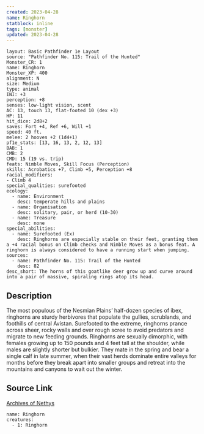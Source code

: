 ```yaml
---
created: 2023-04-28
name: Ringhorn
statblock: inline
tags: [monster]
updated: 2023-04-28
---
```

```statblock
layout: Basic Pathfinder 1e Layout
source: "Pathfinder No. 115: Trail of the Hunted"
Monster_CR: 1
name: Ringhorn
Monster_XP: 400
alignment: N
size: Medium
type: animal
INI: +3
perception: +8
senses: low-light vision, scent
AC: 13, touch 13, flat-footed 10 (dex +3)
HP: 11
hit_dice: 2d8+2
saves: Fort +4, Ref +6, Will +1
speed: 40 ft.
melee: 2 hooves +2 (1d4+1)
pf1e_stats: [13, 16, 13, 2, 12, 13]
BAB: 1
CMB: 2
CMD: 15 (19 vs. trip)
feats: Nimble Moves, Skill Focus (Perception)
skills: Acrobatics +7, Climb +5, Perception +8
racial_modifiers:
- Climb 4
special_qualities: surefooted
ecology:
  - name: Environment
    desc: temperate hills and plains
  - name: Organisation
    desc: solitary, pair, or herd (10-30)
  - name: Treasure
    desc: none
special_abilities:
  - name: Surefooted (Ex)
    desc: Ringhorns are especially stable on their feet, granting them a +4 racial bonus on Climb checks and Nimble Moves as a bonus feat. A ringhorn is always considered to have a running start when jumping.
sources:
  - name: Pathfinder No. 115: Trail of the Hunted
    desc: 82
desc_short: The horns of this goatlike deer grow up and curve around into a pair of massive, spiraling rings atop its head.
```
## Description
The most populous of the Nesmian Plains’ half-dozen species of ibex, ringhorns are sturdy herbivores that populate the gullies, scrublands, and foothills of central Avistan. Surefooted to the extreme, ringhorns prance across sheer, rocky walls and over rough scree to avoid predators and migrate to new feeding grounds. Ringhorns are sexually dimorphic, with females growing up to 150 pounds and 4 feet tall at the shoulder, while males are slightly shorter but bulkier. They mate in the spring and bear a single calf in late summer, when their vast herds dominate entire valleys for months before they break apart into smaller groups and retreat into the mountains and canyons to wait out the winter.
## Source Link
[Archives of Nethys](https://aonprd.com/MonsterDisplay.aspx?ItemName=Ringhorn)
```encounter-table
name: Ringhorn
creatures:
  - 1: Ringhorn
```
